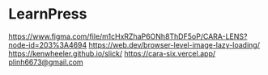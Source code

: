 # LearnPress
https://www.figma.com/file/m1cHxRZhaP6ONh8ThDF5oP/CARA-LENS?node-id=203%3A4694
https://web.dev/browser-level-image-lazy-loading/
https://kenwheeler.github.io/slick/
https://cara-six.vercel.app/
plinh6673@gmail.com